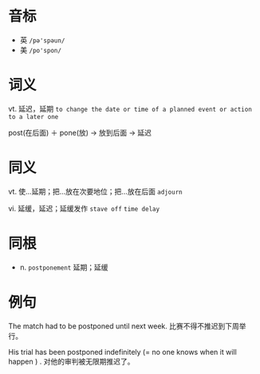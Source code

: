# 音标

- 英 `/pə'spəun/`
- 美 `/po'spon/`

# 词义

vt. 延迟，延期
`to change the date or time of a planned event or action to a later one`



post(在后面) ＋ pone(放) → 放到后面 → 延迟

# 同义

vt. 使…延期；把…放在次要地位；把…放在后面
`adjourn`

vi. 延缓，延迟；延缓发作
`stave off` `time delay`

# 同根

- n. `postponement` 延期；延缓

# 例句

The match had to be postponed until next week.
比赛不得不推迟到下周举行。

His trial has been postponed indefinitely (= no one knows when it will happen ) .
对他的审判被无限期推迟了。


